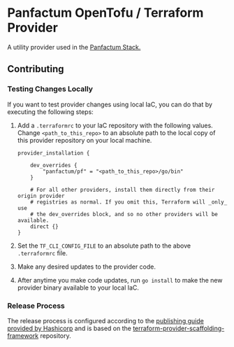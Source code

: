 # Panfactum OpenTofu / Terraform Provider

A utility provider used in the [Panfactum Stack.](https://github.com/Panfactum/stack)

## Contributing

### Testing Changes Locally

If you want to test provider changes using local IaC, you can do that by executing the following steps:

1. Add a `.terraformrc` to your IaC repository with the following values. Change `<path_to_this_repo>`
to an absolute path to the local copy of this provider repository on your local machine.

    ```hcl
    provider_installation {

        dev_overrides {
            "panfactum/pf" = "<path_to_this_repo>/go/bin"
        }

        # For all other providers, install them directly from their origin provider
        # registries as normal. If you omit this, Terraform will _only_ use
        # the dev_overrides block, and so no other providers will be available.
        direct {}
    }
    ```

2. Set the `TF_CLI_CONFIG_FILE` to an absolute path to the above `.terraformrc` file.

3. Make any desired updates to the provider code.

4. After anytime you make code updates, run `go install` to make the new provider binary available to your local IaC.

### Release Process

The release process is configured according
to the [publishing guide provided by Hashicorp](https://developer.hashicorp.com/terraform/registry/providers/publishing)
and is based on the [terraform-provider-scaffolding-framework](https://github.com/hashicorp/terraform-provider-scaffolding-framework)
repository.